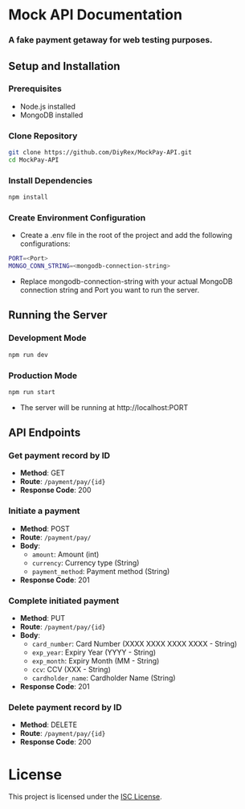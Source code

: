 # Mock API Documentation

### A fake payment getaway for web testing purposes.

## Setup and Installation

### Prerequisites
- Node.js installed
- MongoDB installed

### Clone Repository
```bash
git clone https://github.com/DiyRex/MockPay-API.git
cd MockPay-API   
```
### Install Dependencies
```bash
npm install
```
### Create Environment Configuration
- Create a .env file in the root of the project and add the following configurations:
```bash
PORT=<Port>
MONGO_CONN_STRING=<mongodb-connection-string>
```
- Replace mongodb-connection-string with your actual MongoDB connection string and Port you want to run the server.
  
## Running the Server

### Development Mode
```bash
npm run dev
```
### Production Mode
```bash
npm run start
```
- The server will be running at http://localhost:PORT
  
## API Endpoints

### Get payment record by ID

- **Method**: GET
- **Route**: `/payment/pay/{id}`
- **Response Code**: 200

### Initiate a payment

- **Method**: POST
- **Route**: `/payment/pay/`
- **Body**:
  - `amount`: Amount (int)
  - `currency`: Currency type (String)
  - `payment_method`: Payment method (String)
- **Response Code**: 201

### Complete initiated payment

- **Method**: PUT
- **Route**: `/payment/pay/{id}`
- **Body**:
  - `card_number`: Card Number (XXXX XXXX XXXX XXXX - String)
  - `exp_year`: Expiry Year (YYYY - String)
  - `exp_month`: Expiry Month (MM - String)
  - `ccv`: CCV (XXX - String)
  - `cardholder_name`: Cardholder Name (String)
- **Response Code**: 201

### Delete payment record by ID

- **Method**: DELETE
- **Route**: `/payment/pay/{id}`
- **Response Code**: 200

# License
This project is licensed under the [ISC License](LICENSE).
